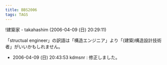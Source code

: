 ```yaml
---
title: BBS2006
tags: TAGS
---
```


!建築家 - takahashim (2006-04-09 (日) 20:29:11)

「structual engineer」の訳語は「構造エンジニア」より「(建築)構造設計技術者」がいいかもしれません。

* 2006-04-09 (日) 20:43:53 kdmsnr : 修正しました。
